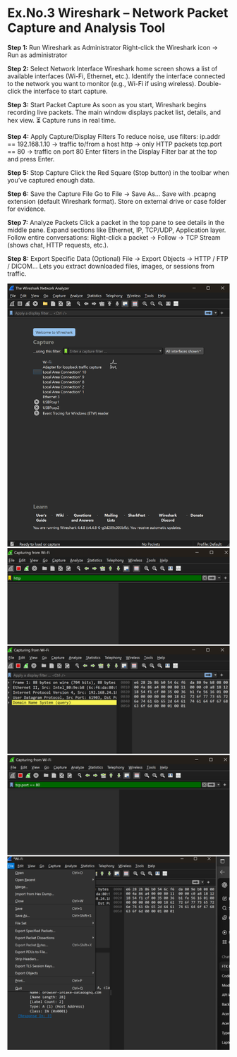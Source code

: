 # Ex.No.3 Wireshark – Network Packet Capture and Analysis Tool

**Step 1:** Run Wireshark as Administrator
Right-click the Wireshark icon → Run as administrator

**Step 2:** Select Network Interface
Wireshark home screen shows a list of available interfaces (Wi-Fi, Ethernet, etc.).
Identify the interface connected to the network you want to monitor (e.g., Wi-Fi if using wireless).
Double-click the interface to start capture.

**Step 3:** Start Packet Capture
As soon as you start, Wireshark begins recording live packets.
The main window displays packet list, details, and hex view.
⏳ Capture runs in real time.

**Step 4:** Apply Capture/Display Filters
To reduce noise, use filters:
ip.addr == 192.168.1.10 → traffic to/from a host
http → only HTTP packets
tcp.port == 80 → traffic on port 80
Enter filters in the Display Filter bar at the top and press Enter.

**Step 5:** Stop Capture
Click the Red Square (Stop button) in the toolbar when you’ve captured enough data.

**Step 6:** Save the Capture File
Go to File → Save As…
Save with .pcapng extension (default Wireshark format).
Store on external drive or case folder for evidence.

**Step 7:** Analyze Packets
Click a packet in the top pane to see details in the middle pane.
Expand sections like Ethernet, IP, TCP/UDP, Application layer.
Follow entire conversations:
Right-click a packet → Follow → TCP Stream (shows chat, HTTP requests, etc.).

**Step 8:** Export Specific Data (Optional)
File → Export Objects → HTTP / FTP / DICOM…
Lets you extract downloaded files, images, or sessions from traffic.

![WIRESHARK](assets/ws1.png)
![WIRESHARK](assets/ws2.png)
![WIRESHARK](assets/ws3.png)
![WIRESHARK](assets/ws4.png)
![WIRESHARK](assets/ws5.png)

